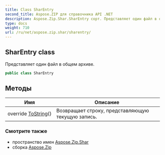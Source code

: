 ```yaml
---
title: Class SharEntry
second_title: Aspose.ZIP для справочника API .NET
description: Aspose.Zip.Shar.SharEntry сорт. Представляет один файл в общем архиве.
type: docs
weight: 710
url: /ru/net/aspose.zip.shar/sharentry/
---
```

## SharEntry class

Представляет один файл в общем архиве.

```csharp
public class SharEntry
```

## Методы

| Имя | Описание |
| --- | --- |
| override [ToString](../../aspose.zip.shar/sharentry/tostring/)() | Возвращает строку, представляющую текущую запись. |

### Смотрите также

* пространство имен [Aspose.Zip.Shar](../../aspose.zip.shar/)
* сборка [Aspose.Zip](../../)


